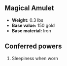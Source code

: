 ## Magical Amulet

- **Weight:** 0.3 lbs
- **Base value:** 150 gold
- **Base material:** Iron

## Conferred powers

1. Sleepiness when worn
